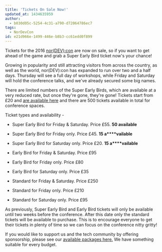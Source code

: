 ```yaml
---
title: 'Tickets On Sale Now!'
updated_at: 1434635959
author:
  - b030d05c-5254-4c31-a790-d72064786ec7
tags:
  - NorDevCon
id: e21d966e-1499-446e-b8b3-cc61edd0f899
---
```

Tickets for the 2016 [nor(DEV):con](http://www.nordevcon.com/) are now on sale, so if you want to get ahead of the game and grab a Super Early Bird ticket now's your chance!

Growing in popularity and still attracting visitors from across the country, as well as the world, nor(DEV):con has expanded to run over two and a half days. Thursday will see a full day of workshops, while Friday and Saturday will hold the conference talks, and we've already secured some big names.

There are limited numbers of the Super Early Birds, which are available at a very reduced rate, but once they're gone, they're gone! Tickets start from £20 and [are available here](http://www.eventbrite.co.uk/e/nordevcon-2016-tickets-15843460216) and there are 500 tickets available in total for conference spaces.

Ticket types and availability -

- Super Early Bird for Friday & Saturday. Price £55. **50 available**
- Super Early Bird for Friday only. Price £45. **15 a****vailable**
- Super Early Bird for Saturday only. Price £20. **15 a****vailable**

- Early Bird for Friday & Saturday. Price £95
- Early Bird for Friday only. Price £80
- Early Bird for Saturday only. Price £35

- Standard for Friday & Saturday. Price £250
- Standard for Friday only. Price £210
- Standard for Saturday only. Price £95

As previously, Super Early Bird and Early Bird tickets will only be available until two weeks before the conference. After this date only the standard tickets will be available to purchase. This is to encourage everyone to get their tickets in plenty of time so we can focus on the conference nitty gritty!

If you would like to support us and the tech community by offering sponsorship, please see our [available packages here.](http://www.nordevcon.com/sponsorship/) We have something suitable for every budget.

